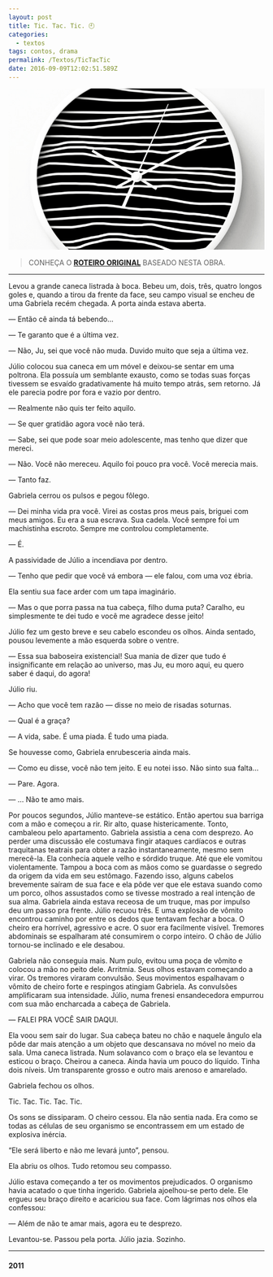 ```yaml
---
layout: post
title: Tic. Tac. Tic. 🕘
categories:
  - textos
tags: contos, drama
permalink: /Textos/TicTacTic
date: 2016-09-09T12:02:51.589Z
---
```

![relógio](/images/uploads/tictictaaaa.png)

> CONHEÇA O [**ROTEIRO ORIGINAL**](/Textos/LACUNA-RoteiroOriginal) BASEADO NESTA OBRA.

---

Levou a grande caneca listrada à boca. Bebeu um, dois, três, quatro longos goles e, quando a tirou da frente da face, seu campo visual se encheu de uma Gabriela recém chegada. A porta ainda estava aberta.

— Então cê ainda tá bebendo…

— Te garanto que é a última vez.

— Não, Ju, sei que você não muda. Duvido muito que seja a última vez.

Júlio colocou sua caneca em um móvel e deixou-se sentar em uma poltrona. Ela possuía um semblante exausto, como se todas suas forças tivessem se esvaído gradativamente há muito tempo atrás, sem retorno. Já ele parecia podre por fora e vazio por dentro.

— Realmente não quis ter feito aquilo.

— Se quer gratidão agora você não terá.

— Sabe, sei que pode soar meio adolescente, mas tenho que dizer que mereci.

— Não. Você não mereceu. Aquilo foi pouco pra você. Você merecia mais.

— Tanto faz.

Gabriela cerrou os pulsos e pegou fôlego.

— Dei minha vida pra você. Virei as costas pros meus pais, briguei com meus amigos. Eu era a sua escrava. Sua cadela. Você sempre foi um machistinha escroto. Sempre me controlou completamente.

— É.

A passividade de Júlio a incendiava por dentro.

— Tenho que pedir que você vá embora — ele falou, com uma voz ébria.

Ela sentiu sua face arder com um tapa imaginário.

— Mas o que porra passa na tua cabeça, filho duma puta? Caralho, eu simplesmente te dei tudo e você me agradece desse jeito!

Júlio fez um gesto breve e seu cabelo escondeu os olhos. Ainda sentado, pousou levemente a mão esquerda sobre o ventre.

— Essa sua baboseira existencial! Sua mania de dizer que tudo é insignificante em relação ao universo, mas Ju, eu moro aqui, eu quero saber é daqui, do agora!

Júlio riu.

— Acho que você tem razão — disse no meio de risadas soturnas.

— Qual é a graça?

— A vida, sabe. É uma piada. É tudo uma piada.

Se houvesse como, Gabriela enrubesceria ainda mais.

— Como eu disse, você não tem jeito. E eu notei isso. Não sinto sua falta…

— Pare. Agora.

— … Não te amo mais.

Por poucos segundos, Júlio manteve-se estático. Então apertou sua barriga com a mão e começou a rir. Rir alto, quase histericamente. Tonto, cambaleou pelo apartamento. Gabriela assistia a cena com desprezo. Ao perder uma discussão ele costumava fingir ataques cardíacos e outras traquitanas teatrais para obter a razão instantaneamente, mesmo sem merecê-la. Ela conhecia aquele velho e sórdido truque. Até que ele vomitou violentamente. Tampou a boca com as mãos como se guardasse o segredo da origem da vida em seu estômago. Fazendo isso, alguns cabelos brevemente saíram de sua face e ela pôde ver que ele estava suando como um porco, olhos assustados como se tivesse mostrado a real intenção de sua alma. Gabriela ainda estava receosa de um truque, mas por impulso deu um passo pra frente. Júlio recuou três. E uma explosão de vômito encontrou caminho por entre os dedos que tentavam fechar a boca. O cheiro era horrível, agressivo e acre. O suor era facilmente visível. Tremores abdominais se espalharam até consumirem o corpo inteiro. O chão de Júlio tornou-se inclinado e ele desabou.

Gabriela não conseguia mais. Num pulo, evitou uma poça de vômito e colocou a mão no peito dele. Arritmia. Seus olhos estavam começando a virar. Os tremores viraram convulsão. Seus movimentos espalhavam o vômito de cheiro forte e respingos atingiam Gabriela. As convulsões amplificaram sua intensidade. Júlio, numa frenesi ensandecedora empurrou com sua mão encharcada a cabeça de Gabriela.

— FALEI PRA VOCÊ SAIR DAQUI.

Ela voou sem sair do lugar. Sua cabeça bateu no chão e naquele ângulo ela pôde dar mais atenção a um objeto que descansava no móvel no meio da sala. Uma caneca listrada. Num solavanco com o braço ela se levantou e esticou o braço. Cheirou a caneca. Ainda havia um pouco do líquido. Tinha dois níveis. Um transparente grosso e outro mais arenoso e amarelado.

Gabriela fechou os olhos.

Tic. Tac. Tic. Tac. Tic.

Os sons se dissiparam. O cheiro cessou. Ela não sentia nada. Era como se todas as células de seu organismo se encontrassem em um estado de explosiva inércia.

“Ele será liberto e não me levará junto”, pensou.

Ela abriu os olhos. Tudo retomou seu compasso.

Júlio estava começando a ter os movimentos prejudicados. O organismo havia acatado o que tinha ingerido. Gabriela ajoelhou-se perto dele. Ele ergueu seu braço direito e acariciou sua face. Com lágrimas nos olhos ela confessou:

— Além de não te amar mais, agora eu te desprezo.

Levantou-se. Passou pela porta. Júlio jazia. Sozinho.

---
#### 2011